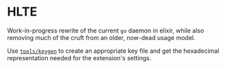 # HLTE

Work-in-progress rewrite of the current `go` daemon in elixir, while also removing much of the cruft from an older, now-dead usage model.

Use [`tools/keygen`](https://github.com/hlte-net/tools/blob/main/keygen) to create an appropriate key file and get the hexadecimal representation needed for the extension's settings.